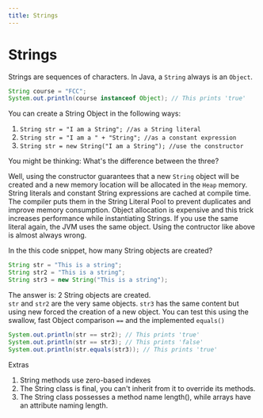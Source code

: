 ```yaml
---
title: Strings
---
```

# Strings

Strings are sequences of characters. In Java, a `String` always is an `Object`.

```java
String course = "FCC";
System.out.println(course instanceof Object); // This prints 'true'
```

You can create a String Object in the following ways:

1. `String str = "I am a String"; //as a String literal`
1. `String str = "I am a " + "String"; //as a constant expression`
1. `String str = new String("I am a String"); //use the constructor`

You might be thinking: What's the difference between the three?

Well, using the constructor guarantees that a new `String` object will be created and a new memory location will be allocated in the `Heap` memory. String literals and constant String expressions are cached at compile time. The compiler puts them in the String Literal Pool to prevent duplicates and improve memory consumption. Object allocation is expensive and this trick increases performance while instantiating Strings. If you use the same literal again, the JVM uses the same object. Using the contructor like above is almost always wrong.

In the this code snippet, how many String objects are created?

```java
String str = "This is a string";
String str2 = "This is a string";
String str3 = new String("This is a string");
```

The answer is: 2 String objects are created.  
`str` and `str2` are the very same objects. `str3` has the same content but using new forced the creation of a new object. You can test this using the swallow, fast Object comparison `==` and the implemented `equals()`

```java
System.out.println(str == str2); // This prints 'true'
System.out.println(str == str3); // This prints 'false'
System.out.println(str.equals(str3)); // This prints 'true'
```

Extras
1. String methods use zero-based indexes
2. The String class is final, you can't inherit from it to override its methods.
3. The String class possesses a method name length(), while arrays have an attribute naming length.
